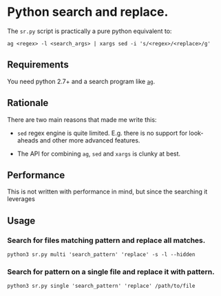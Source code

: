 # Python search and replace.

The `sr.py` script is practically a pure python equivalent to:

```
ag <regex> -l <search_args> | xargs sed -i 's/<regex>/<replace>/g'
```

## Requirements

You need python 2.7+ and a search program like [`ag`](https://github.com/ggreer/the_silver_searcher).

## Rationale

There are two main reasons that made me write this:

* `sed` regex engine is quite limited. E.g. there is no support for look-aheads and other more
advanced features.

* The API for combining `ag`, `sed` and `xargs` is clunky at best.

## Performance

This is not written with performance in mind, but since the searching it leverages

## Usage

### Search for files matching pattern and replace all matches.

```
python3 sr.py multi 'search_pattern' 'replace' -s -l --hidden
```

### Search for pattern on a single file and replace it with pattern.

```
python3 sr.py single 'search_pattern' 'replace' /path/to/file
```
